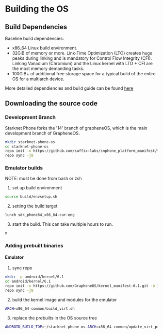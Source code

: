 # Building the OS

## Build Dependencies

Baseline build dependencies:

- x86_64 Linux build environment.
- 32GiB of memory or more. Link-Time Optimization (LTO) creates huge peaks
during linking and is mandatory for Control Flow Integrity (CFI). Linking 
Vanadium (Chromium) and the Linux kernel with LTO + CFI are the most memory 
demanding tasks.
- 100GiB+ of additional free storage space for a typical build of the entire
OS for a multiarch device.

More detailed dependiencies and build guide can be found
[here](https://grapheneos.org/build)

## Downloading the source code

### Development Branch 
Starknet Phone forks the '14' branch of grapheneOS, which is the main 
development branch of GrapheneOS.

```bash 
mkdir starknet-phone-os
cd starknet-phone-os
repo init -u https://github.com/suffix-labs/snphone_platform_manifest/tree/14 -b 14
repo sync -j8
```

### Emulator builds

NOTE: must be done from bash or zsh 

1. set up build environment
```bash 
source build/envsetup.sh
```
2. setting the build target 
```bash 
lunch sdk_phone64_x86_64-cur-eng
```
3. start the build. This can take multiple hours to run.
```bash
m
```

### Adding prebuilt binaries 

#### Emulator 

1. sync repo 

```bash 
mkdir -p android/kernel/6.1
cd android/kernel/6.1
repo init -u https://github.com/GrapheneOS/kernel_manifest-6.1.git -b 14
repo sync -j8
```

2. build the kernel image and modules for the emulator 

```bash 
ARCH=x86_64 common/build_virt.sh
```

3. replace the prebuilts in the OS source tree 

```bash 
ANDROID_BUILD_TOP=~/starknet-phone-os ARCH=x86_64 common/update_virt_prebuilts.sh
```
